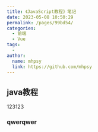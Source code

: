 ```yaml
---
title: 《JavaScript教程》笔记
date: 2023-05-08 10:50:29
permalink: /pages/99bd54/
categories:
  - 前端
  - Vue
tags:
  - 
author: 
  name: mhpsy
  link: https://github.com/mhpsy
---
```


## java教程

123123


### qwerqwer


## 